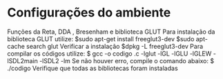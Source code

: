 # Configurações do ambiente
Funções da Reta, DDA , Bresenham e biblioteca GLUT
Para instalação da biblioteca GLUT utilize:
$sudo apt-get install freeglut3-dev
$sudo apt-cache search glut
Verificar a instalação
$dpkg -L freeglut3-dev
Para compilar os códigos utilize:
$ gcc -o  codigo <nomedoprograma>.c -lglut -lGL -lGLU -lGLEW -lSDL2main -lSDL2 -lm
Se não houver erro, compile o comando abaixo:
$ ./codigo
Verifique que todas as bibliotecas foram instaladas

